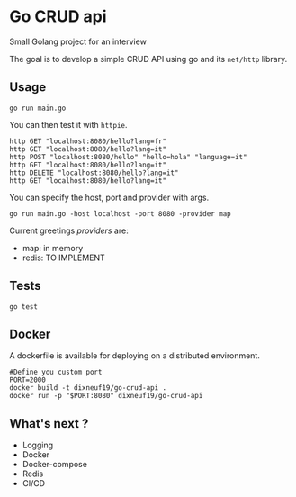 # Go CRUD api

Small Golang project for an interview

The goal is to develop a simple CRUD API using go and its `net/http` library.

## Usage

```
go run main.go
```

You can then test it with `httpie`.

```
http GET "localhost:8080/hello?lang=fr"
http GET "localhost:8080/hello?lang=it"
http POST "localhost:8080/hello" "hello=hola" "language=it"
http GET "localhost:8080/hello?lang=it"
http DELETE "localhost:8080/hello?lang=it"
http GET "localhost:8080/hello?lang=it"
```

You can specify the host, port and provider with args.

```
go run main.go -host localhost -port 8080 -provider map
```

Current greetings *providers* are:
- map: in memory
- redis: TO IMPLEMENT

## Tests

```
go test
```

## Docker

A dockerfile is available for deploying on a distributed environment.

```
#Define you custom port
PORT=2000
docker build -t dixneuf19/go-crud-api .
docker run -p "$PORT:8080" dixneuf19/go-crud-api
```


## What's next ?

- Logging
- Docker
- Docker-compose
- Redis
- CI/CD